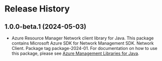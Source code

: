 # Release History

## 1.0.0-beta.1 (2024-05-03)

- Azure Resource Manager Network client library for Java. This package contains Microsoft Azure SDK for Network Management SDK. Network Client. Package tag package-2024-01. For documentation on how to use this package, please see [Azure Management Libraries for Java](https://aka.ms/azsdk/java/mgmt).
